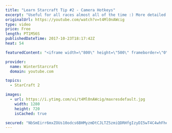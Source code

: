 ```yaml
---
title: "Learn Starcraft Tip #2 - Camera Hotkeys"
excerpt: "Useful for all races almost all of the time :) More detailed guides/tutorials under the learn to play starcraft playlist."
originalUrl: https://youtube.com/watch?v=t4Ml0nAWcig
type: video
price: Free
length: PT1M56S
publishedDateTime: 2017-10-23T18:17:42Z
heat: 54

featuredContent: "<iframe width=\"800\" height=\"500\" frameborder=\"0\" src=\"https://www.youtube.com/embed/t4Ml0nAWcig\" allow=\"accelerometer; autoplay; encrypted-media; gyroscope; picture-in-picture\" allowfullscreen></iframe>"

provider:
  name: WinterStarcraft
  domain: youtube.com

topics:
  - StarCraft 2

images:
  - url: https://i.ytimg.com/vi/t4Ml0nAWcig/maxresdefault.jpg
    width: 1280
    height: 720
    isCached: true

secured: "NbSmEirr6mxZOUs10odcs6BHMyzmDtCJLTZ5zmiQDRHfgIzyDI5wT4C4whFhezHwmEDeJEhdlVrVywhOHLHw8ie8qFrDhc76a5yfdYnue4SbycmgW7WBEKlsfdczuKkGIoVS0PcSlzSnuI2yRbg+AEXLe0lHrr5tzG4vtNEYY27mOiY43hTtBn46a4iqsyqxcvgRZ1oPk3ZO7qWRZSr/S2/mDoc9bzuz2/avLuAS9orY0OX2bTfz2K7r4e0i9bxB+z5WigKSQPVZvGtxbnpXly/sDw2RzyT6MVxgKHakNocJNEBBMkcw14mbTpm8LmfvM3UbdG9KcvrigiiNpBCo3jXjnI3LIXUeARU5lLVvjINZRUcvzpoF0pv6Ua3Nou0LYeU6KaJBl1mTR8NYNzdJ8Ze1kZFj6+TNHkSe3NDAfpY=;7NUh32DpkE0bNL/UIJm1xA=="
---
```


